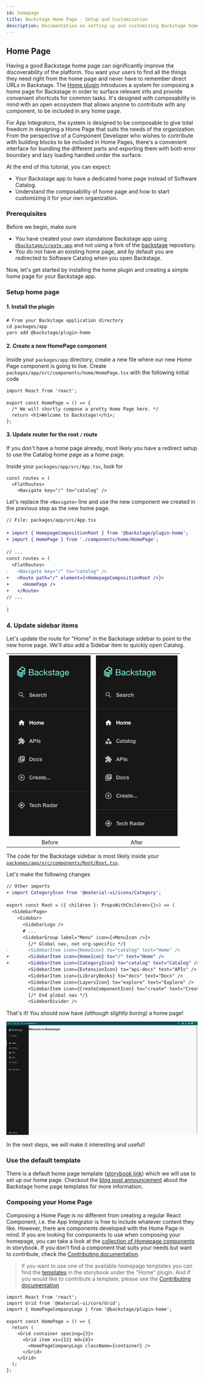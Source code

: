 ```yaml
---
id: homepage
title: Backstage Home Page - Setup and Customization
description: Documentation on setting up and customizing Backstage homepage
---
```


## Home Page

Having a good Backstage home page can significantly improve the discoverability of the platform. You want your users to find all the things they need right from the home page and never have to remember direct URLs in Backstage. The [Home plugin](https://github.com/backstage/backstage/tree/master/plugins/home) introduces a system for composing a home page for Backstage in order to surface relevant info and provide convenient shortcuts for common tasks. It's designed with composability in mind with an open ecosystem that allows anyone to contribute with any component, to be included in any home page.

For App Integrators, the system is designed to be composable to give total freedom in designing a Home Page that suits the needs of the organization. From the perspective of a Component Developer who wishes to contribute with building blocks to be included in Home Pages, there's a convenient interface for bundling the different parts and exporting them with both error boundary and lazy loading handled under the surface.

At the end of this tutorial, you can expect:

- Your Backstage app to have a dedicated home page instead of Software Catalog.
- Understand the composability of home page and how to start customizing it for your own organization.

### Prerequisites

Before we begin, make sure

- You have created your own standalone Backstage app using [`@backstage/create-app`](index.md#create-your-backstage-app) and not using a fork of the [backstage](https://github.com/backstage/backstage) repository.
- You do not have an existing home page, and by default you are redirected to Software Catalog when you open Backstage.

Now, let's get started by installing the home plugin and creating a simple home page for your Backstage app.

### Setup home page

#### 1. Install the plugin

```
# From your Backstage application directory
cd packages/app
yarn add @backstage/plugin-home
```

#### 2. Create a new HomePage component

Inside your `packages/app` directory, create a new file where our new Home Page component is going to live. Create `packages/app/src/components/home/HomePage.tsx` with the following initial code

```tsx
import React from 'react';

export const HomePage = () => {
  /* We will shortly compose a pretty Home Page here. */
  return <h1>Welcome to Backstage!</h1>;
};
```

#### 3. Update router for the root `/` route

If you don't have a home page already, most likely you have a redirect setup to use the Catalog home page as a home page.

Inside your `packages/app/src/App.tsx`, look for

```tsx
const routes = (
  <FlatRoutes>
    <Navigate key="/" to="catalog" />
```

Let's replace the `<Navigate>` line and use the new component we created in the previous step as the new home page.

```diff
// File: packages/app/src/App.tsx

+ import { HomepageCompositionRoot } from '@backstage/plugin-home';
+ import { HomePage } from './components/home/HomePage';

// ...
const routes = (
  <FlatRoutes>
-   <Navigate key="/" to="catalog" />
+   <Route path="/" element={<HomepageCompositionRoot />}>
+     <HomePage />
+   </Route>
// ...

)
```

### 4. Update sidebar items

Let's update the route for "Home" in the Backstage sidebar to point to the new home page. We'll also add a Sidebar item to quickly open Catalog.

<table>
  <tr>
    <th><img data-zoomable src="../assets/getting-started/sidebar-without-catalog.png" alt="Sidebar without Catalog" /></td>
    <th><img data-zoomable src="../assets/getting-started/sidebar-with-catalog.png" alt="Sidebar with Catalog" /></td>
  </tr>
  <tr align="center">
    <td>Before</td>
    <td>After</td>
  </tr>
</table>

The code for the Backstage sidebar is most likely inside your [`packages/app/src/components/Root/Root.tsx`](https://github.com/backstage/backstage/blob/master/packages/app/src/components/Root/Root.tsx).

Let's make the following changes

```diff
// Other imports
+ import CategoryIcon from '@material-ui/icons/Category';

export const Root = ({ children }: PropsWithChildren<{}>) => (
  <SidebarPage>
    <Sidebar>
      <SidebarLogo />
      # ...
      <SidebarGroup label="Menu" icon={<MenuIcon />}>
        {/* Global nav, not org-specific */}
-       <SidebarItem icon={HomeIcon} to="catalog" text="Home" />
+       <SidebarItem icon={HomeIcon} to="/" text="Home" />
+       <SidebarItem icon={CategoryIcon} to="catalog" text="Catalog" />
        <SidebarItem icon={ExtensionIcon} to="api-docs" text="APIs" />
        <SidebarItem icon={LibraryBooks} to="docs" text="Docs" />
        <SidebarItem icon={LayersIcon} to="explore" text="Explore" />
        <SidebarItem icon={CreateComponentIcon} to="create" text="Create..." />
        {/* End global nav */}
        <SidebarDivider />
```

That's it! You should now have _(although slightly boring)_ a home page!

<img data-zoomable src="../assets/getting-started/simple-homepage.png" alt="Screenshot of a blank homepage" />

In the next steps, we will make it interesting and useful!

### Use the default template

There is a default home page template ([storybook link](https://backstage.io/storybook/?path=/story/plugins-home-templates--default-template)) which we will use to set up our home page. Checkout the [blog post announcement](https://backstage.io/blog/2022/01/25/backstage-homepage-templates) about the Backstage home page templates for more information.

<!-- TODO for later: detailed instructions for using one of these templates. -->

### Composing your Home Page

Composing a Home Page is no different from creating a regular React Component,
i.e. the App Integrator is free to include whatever content they like. However,
there are components developed with the Home Page in mind. If you are looking
for components to use when composing your homepage, you can take a look at the
[collection of Homepage components](https://backstage.io/?path=/story/plugins-home-components)
in storybook. If you don't find a component that suits your needs but want to
contribute, check the
[Contributing documentation](https://github.com/backstage/backstage/blob/master/plugins/home/README.md#contributing).

> If you want to use one of the available homepage templates you can find the
> [templates](https://backstage.io/storybook/?path=/story/plugins-home-templates)
> in the storybook under the "Home" plugin. And if you would like to contribute
> a template, please see the
> [Contributing documentation](https://github.com/backstage/backstage/blob/master/plugins/home/README.md#contributing)

```tsx
import React from 'react';
import Grid from '@material-ui/core/Grid';
import { HomePageCompanyLogo } from '@backstage/plugin-home';

export const HomePage = () => {
  return (
    <Grid container spacing={3}>
      <Grid item xs={12} md={4}>
        <HomePageCompanyLogo className={container} />
      </Grid>
    </Grid>
  );
};
```
